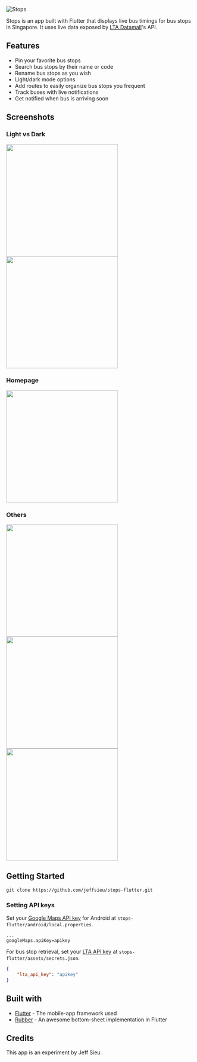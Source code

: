 ![Stops](https://user-images.githubusercontent.com/8487294/88384504-1dd32780-cddf-11ea-8458-0692972d2ec4.png)

Stops is an app built with Flutter that displays live bus timings for bus stops in Singapore.
It uses live data exposed by [LTA Datamall](https://www.mytransport.sg/content/mytransport/home/dataMall.html)'s API.

## Features
 - Pin your favorite bus stops
 - Search bus stops by their name or code
 - Rename bus stops as you wish
 - Light/dark mode options
 - Add routes to easily organize bus stops you frequent
 - Track buses with live notifications
 - Get notified when bus is arriving soon


## Screenshots

### Light vs Dark
<img src="https://user-images.githubusercontent.com/8487294/78435346-e3ffd900-76a8-11ea-8e07-4a10348a53c5.png" width=300>
<img src="https://user-images.githubusercontent.com/8487294/78457074-44f3d500-76da-11ea-8ee6-0cdebb52fc2a.png" width=300>

### Homepage
<img src="https://user-images.githubusercontent.com/8487294/78438056-abacca80-76a9-11ea-81ca-e13061e2687a.png" width=300>

### Others
<img src="https://user-images.githubusercontent.com/8487294/78457073-432a1180-76da-11ea-874f-2a0c8912179f.png" width=300>
<img src="https://user-images.githubusercontent.com/8487294/78438029-a9e30700-76a9-11ea-94f4-bfcc55cb8f16.png" width=300>
<img src="https://user-images.githubusercontent.com/8487294/78438042-ab143400-76a9-11ea-8613-261acdb7293f.png" width=300>

## Getting Started
 ```
 git clone https://github.com/jeffsieu/stops-flutter.git
 ```
 
### Setting API keys
Set your [Google Maps API key](https://console.cloud.google.com/google/maps-apis/overview) for Android at `stops-flutter/android/local.properties`.
 ```properties
...
googleMaps.apiKey=apikey
 ```

 
 For bus stop retrieval, set your [LTA API key](https://www.mytransport.sg/content/mytransport/home/dataMall/request-for-api.html) at `stops-flutter/assets/secrets.json`. 
 ```json
 {
     "lta_api_key": "apikey"
 }
 ```
 
## Built with
 - [Flutter](https://flutter.dev/) - The mobile-app framework used
 - [Rubber](https://github.com/mcrovero/rubber) - An awesome bottom-sheet implementation in Flutter

## Credits
This app is an experiment by Jeff Sieu.
